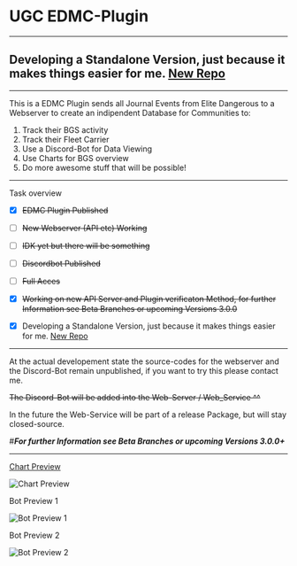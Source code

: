 # UGC EDMC-Plugin
----------------------------------------------------------------------------------------------------------------------------
## Developing a Standalone Version, just because it makes things easier for me.  [New Repo](https://github.com/Asrothear/UGC-App)
----------------------------------------------------------------------------------------------------------------------------
This is a EDMC Plugin sends all Journal Events from Elite Dangerous to a Webserver to create an indipendent Database for Communities to:
1. Track their BGS activity
2. Track their Fleet Carrier
3. Use a Discord-Bot for Data Viewing
4. Use Charts for BGS overview
5. Do more awesome stuff that will be possible!

----------------------------------------------------------------------------------------------------------------------------
Task overview
  - [x] ~~EDMC Plugin Published~~
  - [ ] ~~New Webserver (API etc) Working~~
  - [ ] ~~IDK yet but there will be something~~
  - [ ] ~~Discordbot Published~~
  - [ ] ~~Full Acces~~

- [x] ~~Working on new API Server and Plugin verificaton Method, for further Information see Beta Branches or upcoming Versions 3.0.0~~
- [x] Developing a Standalone Version, just because it makes things easier for me.  [New Repo](https://github.com/Asrothear/UGC-App)

----------------------------------------------------------------------------------------------------------------------------

At the actual developement state the source-codes for the webserver and the Discord-Bot remain unpublished,
if you want to try this please contact me.

~~The  Discord-Bot will be added into the Web-Server / Web_Service ^^~~

In the future the Web-Service will be part of a release Package, but will stay closed-source.

#***For further Information see Beta Branches or upcoming Versions 3.0.0+***

----------------------------------------------------------------------------------------------------------------------------

[Chart Preview](https://asrothear.de/ugc/mega.php)

![Chart Preview](https://i.ibb.co/nmpbndd/chart.png)




Bot Preview 1

![Bot Preview 1](https://i.ibb.co/S6LNG5b/bot-p1.png)




Bot Preview 2

![Bot Preview 2](https://i.ibb.co/GRb6qvQ/bot-p2.png)
